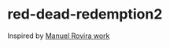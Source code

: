 # red-dead-redemption2


Inspired by [Manuel Rovira work](https://www.behance.net/gallery/71028347/Red-Dead-Redemption-2)